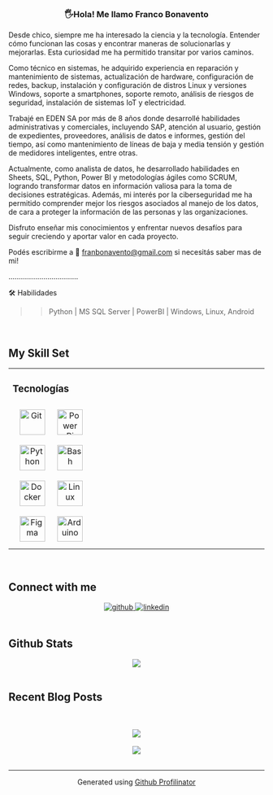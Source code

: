 ### <div align="center"> 🖐️Hola! Me llamo Franco Bonavento

Desde chico, siempre me ha interesado la ciencia y la tecnología. Entender cómo funcionan las cosas y encontrar maneras de solucionarlas y mejorarlas. Esta curiosidad me ha permitido transitar por varios caminos.

Como técnico en sistemas, he adquirido experiencia en reparación y mantenimiento de sistemas, actualización de hardware, configuración de redes, backup, instalación y configuración de distros Linux y versiones Windows, soporte a smartphones, soporte remoto, análisis de riesgos de seguridad, instalación de sistemas IoT y electricidad.

Trabajé en EDEN SA por más de 8 años donde desarrollé habilidades administrativas y comerciales, incluyendo SAP, atención al usuario, gestión de expedientes, proveedores, análisis de datos e informes, gestión del tiempo, así como mantenimiento de líneas de baja y media tensión y gestión de medidores inteligentes, entre otras.

Actualmente, como analista de datos, he desarrollado habilidades en Sheets, SQL, Python, Power BI y metodologías ágiles como SCRUM, logrando transformar datos en información valiosa para la toma de decisiones estratégicas. Además, mi interés por la ciberseguridad me ha permitido comprender mejor los riesgos asociados al manejo de los datos, de cara a proteger la información de las personas y las organizaciones.

Disfruto enseñar mis conocimientos y enfrentar nuevos desafíos para seguir creciendo y aportar valor en cada proyecto.

Podés escribirme a 📧 franbonavento@gmail.com si necesitás saber mas de mi!


..................................  

🛠️ Habilidades

>> Python | MS SQL Server | PowerBI | Windows, Linux, Android



<br/>  


## My Skill Set  
<table><tr><td valign="top" width="33%">



### Tecnologías  
<div align="center">  
<a href="https://github.com/" target="_blank"><img style="margin: 10px" src="https://profilinator.rishav.dev/skills-assets/git-scm-icon.svg" alt="Git" height="50" /></a>  
<a href="https://powerbi.microsoft.com/en-us/" target="_blank"><img style="margin: 10px" src="https://profilinator.rishav.dev/skills-assets/powerbi.png" alt="Power Bi" height="50" /></a>  
<a href="https://www.python.org/" target="_blank"><img style="margin: 10px" src="https://profilinator.rishav.dev/skills-assets/python-original.svg" alt="Python" height="50" /></a>  
<a href="https://www.gnu.org/software/bash/" target="_blank"><img style="margin: 10px" src="https://profilinator.rishav.dev/skills-assets/gnu_bash-icon.svg" alt="Bash" height="50" /></a>  
<a href="https://www.docker.com/" target="_blank"><img style="margin: 10px" src="https://profilinator.rishav.dev/skills-assets/docker-original-wordmark.svg" alt="Docker" height="50" /></a>  
<a href="https://www.linux.org/" target="_blank"><img style="margin: 10px" src="https://profilinator.rishav.dev/skills-assets/linux-original.svg" alt="Linux" height="50" /></a>  
<a href="https://www.figma.com/" target="_blank"><img style="margin: 10px" src="https://profilinator.rishav.dev/skills-assets/figma-icon.svg" alt="Figma" height="50" /></a>  
<a href="https://www.arduino.cc/" target="_blank"><img style="margin: 10px" src="https://profilinator.rishav.dev/skills-assets/arduino.png" alt="Arduino" height="50" /></a>  
</div>

</td><td valign="top" width="33%">



</td><td valign="top" width="33%">



</td></tr></table>  

<br/>  


## Connect with me  
<div align="center">
<a href="https://github.com/https://github.com/franbonavento" target="_blank">
<img src=https://img.shields.io/badge/github-%2324292e.svg?&style=for-the-badge&logo=github&logoColor=white alt=github style="margin-bottom: 5px;" />
</a>
<a href="https://linkedin.com/in/fran-bonavento-/" target="_blank">
<img src=https://img.shields.io/badge/linkedin-%231E77B5.svg?&style=for-the-badge&logo=linkedin&logoColor=white alt=linkedin style="margin-bottom: 5px;" />
</a>  
</div>  
  

<br/>  


## Github Stats  
<div align="center"><img src="https://github-readme-stats.vercel.app/api?username=franbonavento&show_icons=true&count_private=true&hide_border=true" align="center" /></div>  

<br/>  


## Recent Blog Posts  
  

<br/>  

  

<br/>  

<div align="center">
<img src="https://komarev.com/ghpvc/?username=franbonavento&&style=flat-square" align="center" />
</div>  
  

<br/>  

<div align="center">
            <a href="https://www.buymeacoffee.com/franbonavento" target="_blank" style="display: inline-block;">
                <img
                    src="https://img.shields.io/badge/Donate-Buy%20Me%20A%20Coffee-orange.svg?style=flat-square&logo=buymeacoffee" 
                    align="center"
                />
            </a></div>
<br />

----
<div align="center">Generated using <a href="https://profilinator.rishav.dev/" target="_blank">Github Profilinator</a></div>
